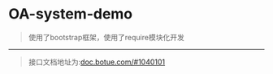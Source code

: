 # OA-system-demo
> 使用了bootstrap框架，使用了require模块化开发
---
> 接口文档地址为:[doc.botue.com/#1040101](doc.botue.com/#1040101)

